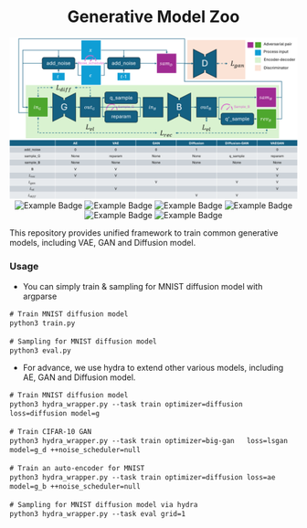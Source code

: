 <div align="center">
    <h1 align="center">Generative Model Zoo</h1>
    <img src="image.png" />
    <img src="https://img.shields.io/badge/Pytorch-2.4.1-red.svg" alt="Example Badge">
    <img src="https://img.shields.io/badge/Python-3.11.0-blue.svg" alt="Example Badge">
    <img src="https://img.shields.io/badge/Hydra-1.3.2-purple.svg" alt="Example Badge">
    <img src="https://img.shields.io/badge/Diffusers-0.32.2-yellow.svg" alt="Example Badge">
    <img src="https://img.shields.io/badge/Accelerate-1.0.0-yellow.svg" alt="Example Badge">
    <img src="https://img.shields.io/badge/Datasets-3.0.1-yellow.svg" alt="Example Badge">
</div>

This repository provides unified framework to train common generative models, including VAE, GAN and Diffusion model. 

### Usage

* You can simply train & sampling for MNIST diffusion model with argparse
```shell
# Train MNIST diffusion model
python3 train.py

# Sampling for MNIST diffusion model
python3 eval.py
```

* For advance, we use hydra to extend other various models, including AE, GAN and Diffusion model.
```shell
# Train MNIST diffusion model
python3 hydra_wrapper.py --task train optimizer=diffusion loss=diffusion model=g

# Train CIFAR-10 GAN
python3 hydra_wrapper.py --task train optimizer=big-gan   loss=lsgan     model=g_d ++noise_scheduler=null

# Train an auto-encoder for MNIST
python3 hydra_wrapper.py --task train optimizer=diffusion loss=ae        model=g_b ++noise_scheduler=null

# Sampling for MNIST diffusion model via hydra
python3 hydra_wrapper.py --task eval grid=1
```